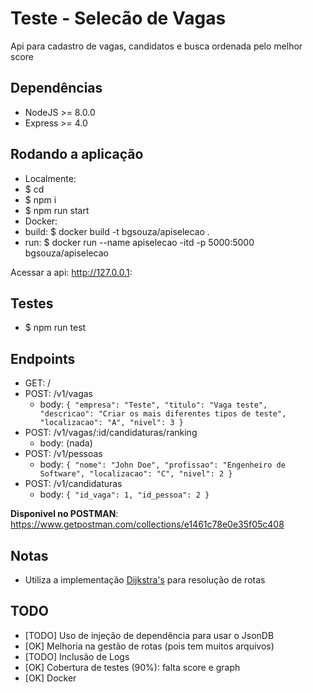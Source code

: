 # Teste - Selecão de Vagas
Api para cadastro de vagas, candidatos e busca ordenada pelo melhor score

## Dependências
 - NodeJS >= 8.0.0 
 - Express >= 4.0

## Rodando a aplicação
 - Localmente:
  - $ cd <raiz>
  - $ npm i
  - $ npm run start
 - Docker:
  - build: $ docker build -t bgsouza/apiselecao .
  - run: $ docker run --name apiselecao -itd -p 5000:5000 bgsouza/apiselecao

Acessar a api: http://127.0.0.1:

## Testes
  - $ npm run test

## Endpoints
 - GET: /
  - POST: /v1/vagas
    - body: 
      ``
      {
        "empresa": "Teste",
        "titulo": "Vaga teste",
        "descricao": "Criar os mais diferentes tipos de teste",
        "localizacao": "A",
        "nivel": 3
      }
     ``
  - POST: /v1/vagas/:id/candidaturas/ranking
    - body: (nada)
  - POST: /v1/pessoas
    - body:
      ``
      {
        "nome": "John Doe",
        "profissao": "Engenheiro de Software",
        "localizacao": "C",
        "nivel": 2
      }
      `` 
  - POST: /v1/candidaturas
    - body:
      ``
      {
        "id_vaga": 1,
        "id_pessoa": 2
      }
      ``
      
**Disponivel no POSTMAN**: https://www.getpostman.com/collections/e1461c78e0e35f05c408

## Notas
 - Utiliza a implementação [Dijkstra's](https://github.com/andrewhayward/dijkstra/blob/master/graph.js) para resolução de rotas

## TODO
 - [TODO] Uso de injeção de dependência para usar o JsonDB
 - [OK] Melhoria na gestão de rotas (pois tem muitos arquivos)
 - [TODO] Inclusão de Logs
 - [OK] Cobertura de testes (90%): falta score e graph
 - [OK] Docker
